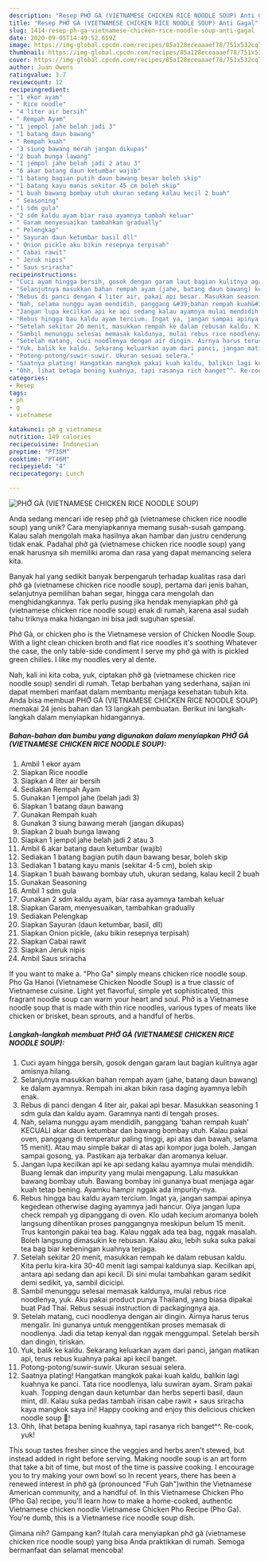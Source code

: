 ```yaml
---
description: "Resep PHỞ GÀ (VIETNAMESE CHICKEN RICE NOODLE SOUP) Anti Gagal"
title: "Resep PHỞ GÀ (VIETNAMESE CHICKEN RICE NOODLE SOUP) Anti Gagal"
slug: 1414-resep-ph-ga-vietnamese-chicken-rice-noodle-soup-anti-gagal
date: 2020-09-05T14:49:52.659Z
image: https://img-global.cpcdn.com/recipes/85a128eceaaaef78/751x532cq70/phở-ga-vietnamese-chicken-rice-noodle-soup-foto-resep-utama.jpg
thumbnail: https://img-global.cpcdn.com/recipes/85a128eceaaaef78/751x532cq70/phở-ga-vietnamese-chicken-rice-noodle-soup-foto-resep-utama.jpg
cover: https://img-global.cpcdn.com/recipes/85a128eceaaaef78/751x532cq70/phở-ga-vietnamese-chicken-rice-noodle-soup-foto-resep-utama.jpg
author: Juan Owens
ratingvalue: 3.7
reviewcount: 12
recipeingredient:
- "1 ekor ayam"
- " Rice noodle"
- "4 liter air bersih"
- " Rempah Ayam"
- "1 jempol jahe belah jadi 3"
- "1 batang daun bawang"
- " Rempah kuah"
- "3 siung bawang merah jangan dikupas"
- "2 buah bunga lawang"
- "1 jempol jahe belah jadi 2 atau 3"
- "6 akar batang daun ketumbar wajib"
- "1 batang bagian putih daun bawang besar boleh skip"
- "1 batang kayu manis sekitar 45 cm boleh skip"
- "1 buah bawang bombay utuh ukuran sedang kalau kecil 2 buah"
- " Seasoning"
- "1 sdm gula"
- "2 sdm kaldu ayam biar rasa ayamnya tambah keluar"
- " Garam menyesuaikan tambahkan gradually"
- " Pelengkap"
- " Sayuran daun ketumbar basil dll"
- " Onion pickle aku bikin resepnya terpisah"
- " Cabai rawit"
- " Jeruk nipis"
- " Saus sriracha"
recipeinstructions:
- "Cuci ayam hingga bersih, gosok dengan garam laut bagian kulitnya agar amisnya hilang."
- "Selanjutnya masukkan bahan rempah ayam (jahe, batang daun bawang) ke dalam ayamnya. Rempah ini akan bikin rasa daging ayamnya lebih enak."
- "Rebus di panci dengan 4 liter air, pakai api besar. Masukkan seasoning 1 sdm gula dan kaldu ayam. Garamnya nanti di tengah proses."
- "Nah, selama nunggu ayam mendidih, panggang &#39;bahan rempah kuah&#39; KECUALI akar daun ketumbar dan bawang bombay utuh. Kalau pakai oven, panggang di temperatur paling tinggi, api atas dan bawah, selama 15 menit). Atau mau simple bakar di atas api kompor juga boleh. Jangan sampai gosong, ya. Pastikan aja terbakar dan aromanya keluar."
- "Jangan lupa kecilkan api ke api sedang kalau ayamnya mulai mendidih. Buang lemak dan impurity yang mulai mengapung. Lalu masukkan bawang bombay utuh. Bawang bombay ini gunanya buat menjaga agar kuah tetap bening. Ayamku hampir nggak ada impurity-nya."
- "Rebus hingga bau kaldu ayam tercium. Ingat ya, jangan sampai apinya kegedean otherwise daging ayamnya jadi hancur. Oiya jangan lupa check rempah yg dipanggang di oven. Klo udah kecium aromanya boleh langsung dihentikan proses panggangnya meskipun belum 15 menit. Trus kantongin pakai tea bag. Kalau nggak ada tea bag, nggak masalah. Boleh langsung dimasukin ke rebusan. Kalau aku, lebih suka suka pakai tea bag biar kebeningan kuahnya terjaga."
- "Setelah sekitar 20 menit, masukkan rempah ke dalam rebusan kaldu. Kita perlu kira-kira 30-40 menit lagi sampai kaldunya siap. Kecilkan api, antara api sedang dan api kecil. Di sini mulai tambahkan garam sedikit demi sedikit, ya, sambil dicicipi."
- "Sambil menunggu selesai memasak kaldunya, mulai rebus rice noodlenya, yuk. Aku pakai product punya Thailand, yang biasa dipakai buat Pad Thai. Rebus sesuai instruction di packagingnya aja."
- "Setelah matang, cuci noodlenya dengan air dingin. Airnya harus terus mengalir. Ini gunanya untuk menggentikan proses memasak di noodlenya. Jadi dia tetap kenyal dan nggak menggumpal. Setelah bersih dan dingin, tiriskan."
- "Yuk, balik ke kaldu. Sekarang keluarkan ayam dari panci, jangan matikan api, terus rebus kuahnya pakai api kecil banget."
- "Potong-potong/suwir-suwir. Ukuran sesuai selera."
- "Saatnya plating! Hangatkan mangkok pakai kuah kaldu, balikin lagi kuahnya ke panci. Tata rice noodlenya, lalu suwiran ayam. Siram pakai kuah. Topping dengan daun ketumbar dan herbs seperti basil, daun mint, dll. Kalau suka pedas tambah irisan cabe rawit + saus sriracha kaya mangkok saya ini! Happy cooking and enjoy this delicious chicken noodle soup 🍜!"
- "Ohh, lihat betapa bening kuahnya, tapi rasanya rich banget^^. Re-cook, yuk!"
categories:
- Resep
tags:
- ph
- g
- vietnamese

katakunci: ph g vietnamese 
nutrition: 149 calories
recipecuisine: Indonesian
preptime: "PT35M"
cooktime: "PT46M"
recipeyield: "4"
recipecategory: Lunch

---
```



![PHỞ GÀ (VIETNAMESE CHICKEN RICE NOODLE SOUP)](https://img-global.cpcdn.com/recipes/85a128eceaaaef78/751x532cq70/phở-ga-vietnamese-chicken-rice-noodle-soup-foto-resep-utama.jpg)

Anda sedang mencari ide resep phở gà (vietnamese chicken rice noodle soup) yang unik? Cara menyiapkannya memang susah-susah gampang. Kalau salah mengolah maka hasilnya akan hambar dan justru cenderung tidak enak. Padahal phở gà (vietnamese chicken rice noodle soup) yang enak harusnya sih memiliki aroma dan rasa yang dapat memancing selera kita.

Banyak hal yang sedikit banyak berpengaruh terhadap kualitas rasa dari phở gà (vietnamese chicken rice noodle soup), pertama dari jenis bahan, selanjutnya pemilihan bahan segar, hingga cara mengolah dan menghidangkannya. Tak perlu pusing jika hendak menyiapkan phở gà (vietnamese chicken rice noodle soup) enak di rumah, karena asal sudah tahu triknya maka hidangan ini bisa jadi suguhan spesial.

Phở Gà, or chicken pho is the Vietnamese version of Chicken Noodle Soup. With a light clean chicken broth and flat rice noodles it&#39;s soothing Whatever the case, the only table-side condiment I serve my phở gà with is pickled green chilies. I like my noodles very al dente.


Nah, kali ini kita coba, yuk, ciptakan phở gà (vietnamese chicken rice noodle soup) sendiri di rumah. Tetap berbahan yang sederhana, sajian ini dapat memberi manfaat dalam membantu menjaga kesehatan tubuh kita. Anda bisa membuat PHỞ GÀ (VIETNAMESE CHICKEN RICE NOODLE SOUP) memakai 24 jenis bahan dan 13 langkah pembuatan. Berikut ini langkah-langkah dalam menyiapkan hidangannya.

<!--inarticleads1-->

##### Bahan-bahan dan bumbu yang digunakan dalam menyiapkan PHỞ GÀ (VIETNAMESE CHICKEN RICE NOODLE SOUP):

1. Ambil 1 ekor ayam
1. Siapkan  Rice noodle
1. Siapkan 4 liter air bersih
1. Sediakan  Rempah Ayam
1. Gunakan 1 jempol jahe (belah jadi 3)
1. Siapkan 1 batang daun bawang
1. Gunakan  Rempah kuah
1. Gunakan 3 siung bawang merah (jangan dikupas)
1. Siapkan 2 buah bunga lawang
1. Siapkan 1 jempol jahe belah jadi 2 atau 3
1. Ambil 6 akar batang daun ketumbar (wajib)
1. Sediakan 1 batang bagian putih daun bawang besar, boleh skip
1. Sediakan 1 batang kayu manis (sekitar 4-5 cm), boleh skip
1. Siapkan 1 buah bawang bombay utuh, ukuran sedang, kalau kecil 2 buah
1. Gunakan  Seasoning
1. Ambil 1 sdm gula
1. Gunakan 2 sdm kaldu ayam, biar rasa ayamnya tambah keluar
1. Siapkan  Garam, menyesuaikan, tambahkan gradually
1. Sediakan  Pelengkap
1. Siapkan  Sayuran (daun ketumbar, basil, dll)
1. Siapkan  Onion pickle, (aku bikin resepnya terpisah)
1. Siapkan  Cabai rawit
1. Siapkan  Jeruk nipis
1. Ambil  Saus sriracha


If you want to make a. &#34;Pho Ga&#34; simply means chicken rice noodle soup. Pho Ga Hanoi (Vietnamese Chicken Noodle Soup) is a true classic of Vietnamese cuisine. Light yet flavorful, simple yet sophisticated, this fragrant noodle soup can warm your heart and soul. Phở is a Vietnamese noodle soup that is made with thin rice noodles, various types of meats like chicken or brisket, bean sprouts, and a handful of herbs. 

<!--inarticleads2-->

##### Langkah-langkah membuat PHỞ GÀ (VIETNAMESE CHICKEN RICE NOODLE SOUP):

1. Cuci ayam hingga bersih, gosok dengan garam laut bagian kulitnya agar amisnya hilang.
1. Selanjutnya masukkan bahan rempah ayam (jahe, batang daun bawang) ke dalam ayamnya. Rempah ini akan bikin rasa daging ayamnya lebih enak.
1. Rebus di panci dengan 4 liter air, pakai api besar. Masukkan seasoning 1 sdm gula dan kaldu ayam. Garamnya nanti di tengah proses.
1. Nah, selama nunggu ayam mendidih, panggang &#39;bahan rempah kuah&#39; KECUALI akar daun ketumbar dan bawang bombay utuh. Kalau pakai oven, panggang di temperatur paling tinggi, api atas dan bawah, selama 15 menit). Atau mau simple bakar di atas api kompor juga boleh. Jangan sampai gosong, ya. Pastikan aja terbakar dan aromanya keluar.
1. Jangan lupa kecilkan api ke api sedang kalau ayamnya mulai mendidih. Buang lemak dan impurity yang mulai mengapung. Lalu masukkan bawang bombay utuh. Bawang bombay ini gunanya buat menjaga agar kuah tetap bening. Ayamku hampir nggak ada impurity-nya.
1. Rebus hingga bau kaldu ayam tercium. Ingat ya, jangan sampai apinya kegedean otherwise daging ayamnya jadi hancur. Oiya jangan lupa check rempah yg dipanggang di oven. Klo udah kecium aromanya boleh langsung dihentikan proses panggangnya meskipun belum 15 menit. Trus kantongin pakai tea bag. Kalau nggak ada tea bag, nggak masalah. Boleh langsung dimasukin ke rebusan. Kalau aku, lebih suka suka pakai tea bag biar kebeningan kuahnya terjaga.
1. Setelah sekitar 20 menit, masukkan rempah ke dalam rebusan kaldu. Kita perlu kira-kira 30-40 menit lagi sampai kaldunya siap. Kecilkan api, antara api sedang dan api kecil. Di sini mulai tambahkan garam sedikit demi sedikit, ya, sambil dicicipi.
1. Sambil menunggu selesai memasak kaldunya, mulai rebus rice noodlenya, yuk. Aku pakai product punya Thailand, yang biasa dipakai buat Pad Thai. Rebus sesuai instruction di packagingnya aja.
1. Setelah matang, cuci noodlenya dengan air dingin. Airnya harus terus mengalir. Ini gunanya untuk menggentikan proses memasak di noodlenya. Jadi dia tetap kenyal dan nggak menggumpal. Setelah bersih dan dingin, tiriskan.
1. Yuk, balik ke kaldu. Sekarang keluarkan ayam dari panci, jangan matikan api, terus rebus kuahnya pakai api kecil banget.
1. Potong-potong/suwir-suwir. Ukuran sesuai selera.
1. Saatnya plating! Hangatkan mangkok pakai kuah kaldu, balikin lagi kuahnya ke panci. Tata rice noodlenya, lalu suwiran ayam. Siram pakai kuah. Topping dengan daun ketumbar dan herbs seperti basil, daun mint, dll. Kalau suka pedas tambah irisan cabe rawit + saus sriracha kaya mangkok saya ini! Happy cooking and enjoy this delicious chicken noodle soup 🍜!
1. Ohh, lihat betapa bening kuahnya, tapi rasanya rich banget^^. Re-cook, yuk!


This soup tastes fresher since the veggies and herbs aren&#39;t stewed, but instead added in right before serving. Making noodle soup is an art form that take a bit of time, but most of the time is passive cooking. I encourage you to try making your own bowl so In recent years, there has been a renewed interest in phở gà (pronounced &#34;Fuh Gah&#34;)within the Vietnamese American community, and a handful of. In this Vietnamese Chicken Pho (Pho Ga) recipe, you&#39;ll learn how to make a home-cooked, authentic Vietnamese chicken noodle Vietnamese Chicken Pho Recipe (Pho Ga). You&#39;re dumb, this is a Vietnamese rice noodle soup dish. 

Gimana nih? Gampang kan? Itulah cara menyiapkan phở gà (vietnamese chicken rice noodle soup) yang bisa Anda praktikkan di rumah. Semoga bermanfaat dan selamat mencoba!
